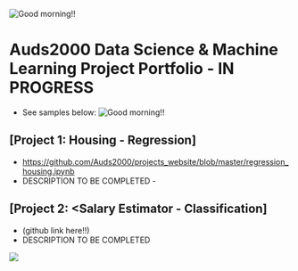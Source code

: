 ![Good morning!!](/projects_website/github_site_gm1.png)
# Auds2000 Data Science & Machine Learning Project Portfolio - IN PROGRESS
* See samples below:
![Good morning!!](/projects_website/github_site_gm1.png)

## [Project 1: Housing - Regression] 
* https://github.com/Auds2000/projects_website/blob/master/regression_housing.ipynb
* DESCRIPTION TO BE COMPLETED - 
    
## [Project 2: <Salary Estimator - Classification] 
* (github link here!!)
* DESCRIPTION TO BE COMPLETED

![](/projects_website/github_site_gm1.png)
